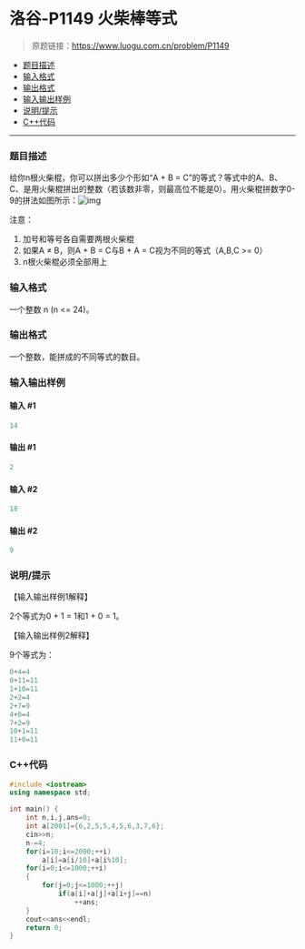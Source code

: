# 洛谷-P1149 火柴棒等式

> 原题链接：https://www.luogu.com.cn/problem/P1149

- [题目描述](#题目描述)
- [输入格式](#输入格式)
- [输出格式](#输出格式)
- [输入输出样例](#输入输出样例)
- [说明/提示](#说明/提示)
- [C++代码](#C++代码)

---

### <a name="题目描述">题目描述</a>

给你n根火柴棍，你可以拼出多少个形如“A + B = C”的等式？等式中的A、B、C、是用火柴棍拼出的整数（若该数非零，则最高位不能是0）。用火柴棍拼数字0-9的拼法如图所示：![img](https://cdn.luogu.com.cn/upload/pic/49.png)

注意：

1. 加号和等号各自需要两根火柴棍
2. 如果A &ne; B，则A + B = C与B + A = C视为不同的等式（A,B,C >= 0）
3. n根火柴棍必须全部用上

### <a name="输入格式">输入格式</a>

一个整数 n (n <= 24)。

### <a name="输出格式">输出格式</a>

一个整数，能拼成的不同等式的数目。

### <a name="输入输出样例">输入输出样例</a>

#### 输入 #1

```c++
14
```

#### 输出 #1

```c++
2
```

#### 输入 #2

```c++
18
```

#### 输出 #2

```c++
9
```

### <a name="说明/提示">说明/提示</a>

【输入输出样例1解释】

2个等式为0 + 1 = 1和1 + 0 = 1。

【输入输出样例2解释】

9个等式为：

```c++
0+4=4
0+11=11
1+10=11
2+2=4
2+7=9
4+0=4
7+2=9
10+1=11
11+0=11
```

### <a name="C++代码">C++代码</a>

```c++
#include <iostream>
using namespace std;

int main() {
    int n,i,j,ans=0;
    int a[2001]={6,2,5,5,4,5,6,3,7,6};
    cin>>n;
    n-=4;
    for(i=10;i<=2000;++i)
        a[i]=a[i/10]+a[i%10];
    for(i=0;i<=1000;++i)
    {
        for(j=0;j<=1000;++j)
            if(a[i]+a[j]+a[i+j]==n)
                ++ans;
    }
    cout<<ans<<endl;
    return 0;
}
```